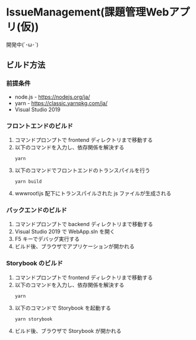 # IssueManagement(課題管理Webアプリ(仮))
開発中(´･ω･`)

## ビルド方法
### 前提条件
- node.js - https://nodejs.org/ja/
- yarn - https://classic.yarnpkg.com/ja/
- Visual Studio 2019

### フロントエンドのビルド
1. コマンドプロンプトで frontend ディレクトリまで移動する
2. 以下のコマンドを入力し、依存関係を解決する
   ```
   yarn
   ```
3. 以下のコマンドでフロントエンドのトランスパイルを行う
   ```
   yarn build
   ```
4. wwwroot\js 配下にトランスパイルされた js ファイルが生成される

### バックエンドのビルド
1. コマンドプロンプトで backend ディレクトリまで移動する
2. Visual Studio 2019 で WebApp.sln を開く
3. F5 キーでデバッグ実行する
4. ビルド後、ブラウザでアプリケーションが開かれる

### Storybook のビルド
1. コマンドプロンプトで frontend ディレクトリまで移動する
2. 以下のコマンドを入力し、依存関係を解決する
   ```
   yarn
   ```
3. 以下のコマンドで Storybook を起動する
   ```
   yarn storybook
   ```
4. ビルド後、ブラウザで Storybook が開かれる
